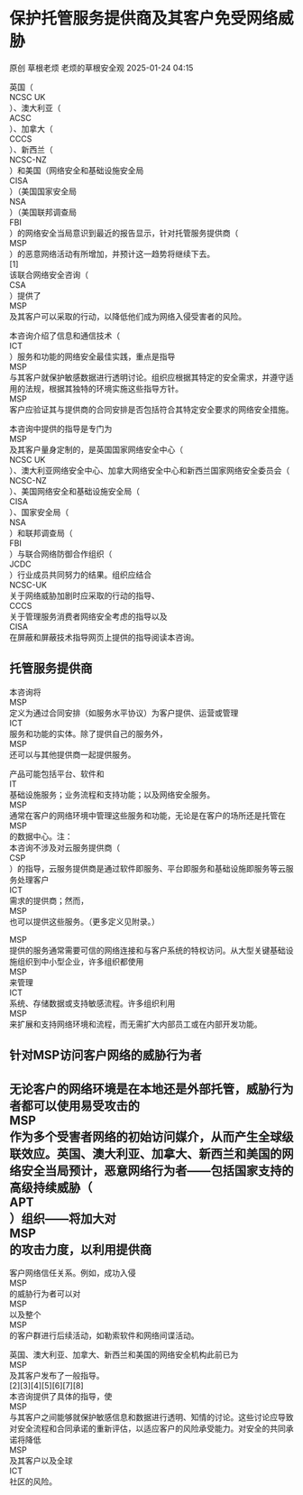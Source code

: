 #  保护托管服务提供商及其客户免受网络威胁   
原创 草根老烦  老烦的草根安全观   2025-01-24 04:15  
  
英国（  
NCSC UK  
）、澳大利亚（  
ACSC  
）、加拿大（  
CCCS  
）、新西兰（  
NCSC-NZ  
）和美国（网络安全和基础设施安全局  
CISA  
）（美国国家安全局  
NSA  
）（美国联邦调查局  
FBI  
）的网络安全当局意识到最近的报告显示，针对托管服务提供商（  
MSP  
）的恶意网络活动有所增加，并预计这一趋势将继续下去。  
[1]   
该联合网络安全咨询（  
CSA  
）提供了  
MSP  
及其客户可以采取的行动，以降低他们成为网络入侵受害者的风险。  
  
本咨询介绍了信息和通信技术（  
ICT  
）服务和功能的网络安全最佳实践，重点是指导  
MSP  
与其客户就保护敏感数据进行透明讨论。组织应根据其特定的安全需求，并遵守适用的法规，根据其独特的环境实施这些指导方针。  
MSP  
客户应验证其与提供商的合同安排是否包括符合其特定安全要求的网络安全措施。  
  
本咨询中提供的指导是专门为  
MSP  
及其客户量身定制的，是英国国家网络安全中心（  
NCSC UK  
）、澳大利亚网络安全中心、加拿大网络安全中心和新西兰国家网络安全委员会（  
NCSC-NZ  
）、美国网络安全和基础设施安全局（  
CISA  
）、国家安全局（  
NSA  
）和联邦调查局（  
FBI  
）与联合网络防御合作组织（  
JCDC  
）行业成员共同努力的结果。组织应结合  
NCSC-UK  
关于网络威胁加剧时应采取的行动的指导、  
CCCS  
关于管理服务消费者网络安全考虑的指导以及  
CISA  
在屏蔽和屏蔽技术指导网页上提供的指导阅读本咨询。  
## 托管服务提供商  
  
本咨询将  
MSP  
定义为通过合同安排（如服务水平协议）为客户提供、运营或管理  
ICT  
服务和功能的实体。除了提供自己的服务外，  
MSP  
还可以与其他提供商一起提供服务。  
  
产品可能包括平台、软件和  
IT  
基础设施服务；业务流程和支持功能；以及网络安全服务。  
MSP  
通常在客户的网络环境中管理这些服务和功能，无论是在客户的场所还是托管在  
MSP  
的数据中心。注：  
本咨询不涉及对云服务提供商（  
CSP  
）的指导，云服务提供商是通过软件即服务、平台即服务和基础设施即服务等云服务处理客户  
ICT  
需求的提供商；然而，  
MSP  
也可以提供这些服务。（更多定义见附录。）  
  
MSP  
提供的服务通常需要可信的网络连接和与客户系统的特权访问。从大型关键基础设施组织到中小型企业，许多组织都使用  
MSP  
来管理  
ICT  
系统、存储数据或支持敏感流程。许多组织利用  
MSP  
来扩展和支持网络环境和流程，而无需扩大内部员工或在内部开发功能。  
## 针对MSP访问客户网络的威胁行为者  
  
无论客户的网络环境是在本地还是外部托管，威胁行为者都可以使用易受攻击的  
MSP  
作为多个受害者网络的初始访问媒介，从而产生全球级联效应。英国、澳大利亚、加拿大、新西兰和美国的网络安全当局预计，恶意网络行为者——包括国家支持的高级持续威胁（  
APT  
）组织——将加大对  
MSP  
的攻击力度，以利用提供商  
-  
客户网络信任关系。例如，成功入侵  
MSP  
的威胁行为者可以对  
MSP  
以及整个  
MSP  
的客户群进行后续活动，如勒索软件和网络间谍活动。  
  
英国、澳大利亚、加拿大、新西兰和美国的网络安全机构此前已为  
MSP  
及其客户发布了一般指导。  
[2][3][4][5][6][7][8]  
本咨询提供了具体的指导，使  
MSP  
与其客户之间能够就保护敏感信息和数据进行透明、知情的讨论。这些讨论应导致对安全流程和合同承诺的重新评估，以适应客户的风险承受能力。对安全的共同承诺将降低  
MSP  
及其客户以及全球  
ICT  
社区的风险。  
  
  
